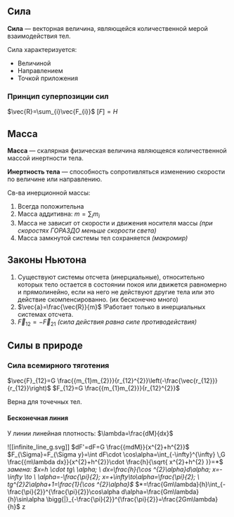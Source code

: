 ## Сила

**Сила** — векторная величина, являющейся количественной мерой взаимодействия тел.

Сила характеризуется:

- Величиной
- Направлением
- Точкой приложения

### Принцип суперпозиции сил

$\vec{R}=\sum_{i}\vec{F_{i}}$
$[F]=Н$

## Масса

**Масса** — скалярная физическая величина являющеяся количественной массой инертности тела.

**Инертность тела** — способность сопротивляться изменению скорости по величине или направлению.

Св-ва инерционной массы:
1. Всегда положительна
2. Масса аддитивна: $m=\sum_{i}m_{i}$
3. Масса не зависит от скорости и движения носителя массы _(при скоростях ГОРАЗДО меньше скорости света)_
4. Масса замкнутой системы тел сохраняется _(макромир)_

## Законы Ньютона
1. Существуют системы отсчета (инерциальные), относительно которых тело остается в состоянии покоя или движется равномерно и прямолинейно, если на него не действуют другие тела или это действие скомпенсированно. (их бесконечно много)
2. $\vec{a}=\frac{\vec{R}}{m}$ !Работает только в инерциальных системах отсчета.
3. $\vec{F}_{12}=-\vec{F}_{21}$ _(сила действия равна силе противодействия)_

## Силы в природе

### Сила всемирного тяготения

$\vec{F}_{12}=G \frac{{m_{1}m_{2}}}{r_{12}^{2}}\left(-\frac{\vec{r_{12}}}{r_{12}}\right)$
$F_{12}=G \frac{{m_{1}m_{2}}}{r_{12}^{2}}$

Верна для точечных тел.


#### Бесконечная линия

У линии линейная плотность:
$\lambda=\frac{dM}{dx}$

![[infinite_line_g.svg]]
$dF'=dF=G \frac{{mdM}}{x^{2}+h^{2}}$
$F_{\Sigma}=F_{\Sigma y}=\int dF\cdot \cos\alpha=\int_{-\infty}^{\infty}  \,G \frac{{m\lambda dx}}{x^{2}+h^{2}}\cdot \frac{h}{\sqrt{ x^{2}+h^{2} }}=*$ 
_замена: $x=h \cdot tg\ \alpha; \ dx=\frac{h}{\cos ^{2}\alpha}d\alpha; x=-\infty \to \ \alpha=-\frac{\pi}{2}; x=+\infty\to\alpha=\frac{\pi}{2}; \ tg^{2}2\alpha+1=\frac{1}{\cos ^{2}\alpha}$_
$*=\frac{Gm\lambda}{h}\int_{-\frac{\pi}{2}}^{\frac{\pi}{2}}\cos\alpha d\alpha=\frac{Gm\lambda}{h}\sin\alpha \bigg{|}_{-\frac{\pi}{2}}^{\frac{\pi}{2}}=\frac{2Gm\lambda}{h}$
z
